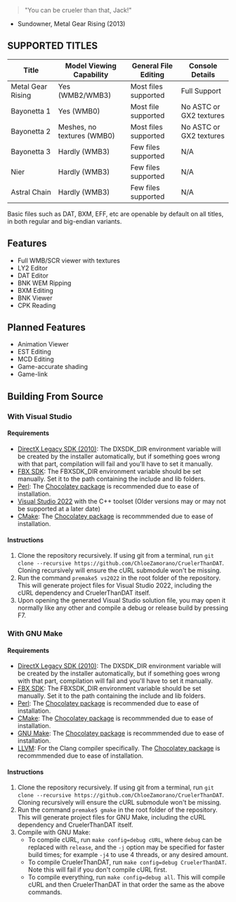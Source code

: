 > "You can be crueler than that, Jack!"
- Sundowner, Metal Gear Rising (2013)

## SUPPORTED TITLES
|Title|Model Viewing Capability|General File Editing|Console Details|
|-----|------------------------|--------------------|---------------|
|Metal Gear Rising|Yes (WMB2/WMB3)| Most files supported|Full Support|
|Bayonetta 1|Yes (WMB0)| Most file supported|No ASTC or GX2 textures|
|Bayonetta 2|Meshes, no textures (WMB0)|Most files supported|No ASTC or GX2 textures|
|Bayonetta 3|Hardly (WMB3)|Few files supported|N/A|
|Nier|Hardly (WMB3)|Few files supported|N/A|
|Astral Chain|Hardly (WMB3)|Few files supported|N/A|

Basic files such as DAT, BXM, EFF, etc are openable by default on all titles, in both regular and big-endian variants.

## Features
- Full WMB/SCR viewer with textures
- LY2 Editor
- DAT Editor
- BNK WEM Ripping
- BXM Editing
- BNK Viewer
- CPK Reading
  
## Planned Features
- Animation Viewer
- EST Editing
- MCD Editing
- Game-accurate shading
- Game-link

## Building From Source
### With Visual Studio
#### Requirements
- [DirectX Legacy SDK (2010)](https://www.microsoft.com/en-us/download/details.aspx?id=6812): The DXSDK_DIR environment variable will be created by the installer automatically, but if something goes wrong with that part, compilation will fail and you'll have to set it manually.
- [FBX SDK](https://aps.autodesk.com/developer/overview/fbx-sdk): The FBXSDK_DIR environment variable should be set manually. Set it to the path containing the include and lib folders.
- [Perl](https://learn.perl.org/installing/windows.html): The [Chocolatey package](https://community.chocolatey.org/packages/StrawberryPerl) is recommended due to ease of installation.
- [Visual Studio 2022](https://visualstudio.microsoft.com/) with the C++ toolset (Older versions may or may not be supported at a later date)
- [CMake](https://cmake.org/): The [Chocolatey package](https://community.chocolatey.org/packages/cmake) is recommmended due to ease of installation.

#### Instructions
1. Clone the repository recursively. If using git from a terminal, run `git clone --recursive https://github.com/ChloeZamorano/CruelerThanDAT`. Cloning recursively will ensure the cURL submodule won't be missing.
2. Run the command `premake5 vs2022` in the root folder of the repository. This will generate project files for Visual Studio 2022, including the cURL dependency and CruelerThanDAT itself.
3. Upon opening the generated Visual Studio solution file, you may open it normally like any other and compile a debug or release build by pressing F7.

### With GNU Make
#### Requirements
- [DirectX Legacy SDK (2010)](https://www.microsoft.com/en-us/download/details.aspx?id=6812): The DXSDK_DIR environment variable will be created by the installer automatically, but if something goes wrong with that part, compilation will fail and you'll have to set it manually.
- [FBX SDK](https://aps.autodesk.com/developer/overview/fbx-sdk): The FBXSDK_DIR environment variable should be set manually. Set it to the path containing the include and lib folders.
- [Perl](https://learn.perl.org/installing/windows.html): The [Chocolatey package](https://community.chocolatey.org/packages/StrawberryPerl) is recommended due to ease of installation.
- [CMake](https://cmake.org/): The [Chocolatey package](https://community.chocolatey.org/packages/cmake) is recommmended due to ease of installation.
- [GNU Make](https://www.gnu.org/software/make/): The [Chocolatey package](https://community.chocolatey.org/packages/make) is recommmended due to ease of installation.
- [LLVM](https://llvm.org/): For the Clang compiler specifically. The [Chocolatey package](https://community.chocolatey.org/packages/llvm) is recommmended due to ease of installation.

#### Instructions
1. Clone the repository recursively. If using git from a terminal, run `git clone --recursive https://github.com/ChloeZamorano/CruelerThanDAT`. Cloning recursively will ensure the cURL submodule won't be missing.
2. Run the command `premake5 gmake` in the root folder of the repository. This will generate project files for GNU Make, including the cURL dependency and CruelerThanDAT itself.
3. Compile with GNU Make:
    - To compile cURL, run `make config=debug cURL`, where `debug` can be replaced with `release`, and the `-j` option may be specified for faster build times; for example `-j4` to use 4 threads, or any desired amount.
    - To compile CruelerThanDAT, run `make config=debug CruelerThanDAT`. Note this will fail if you don't compile cURL first.
    - To compile everything, run `make config=debug all`. This will compile cURL and then CruelerThanDAT in that order the same as the above commands.
